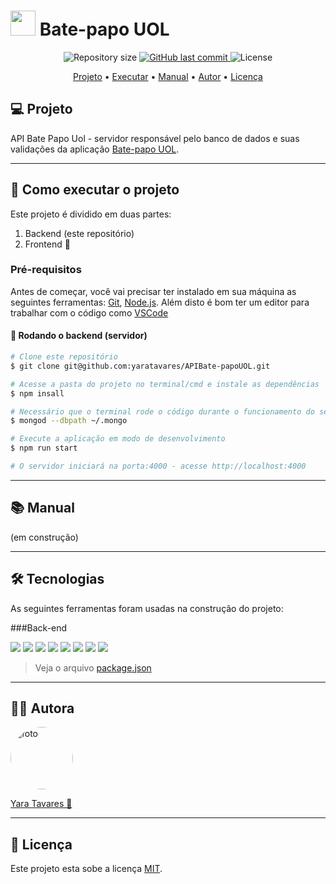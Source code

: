 # <img src="https://seeklogo.com/images/U/uol-logo-68F369E089-seeklogo.com.png" width="40px"/> Bate-papo UOL

<p align="center">
  <img alt="Repository size" src="https://img.shields.io/github/repo-size/yaratavares/APIBate-papoUOL">
  <a href="https://github.com/yaratavares/APIBate-papoUOL/commits/main">
    <img alt="GitHub last commit" src="https://img.shields.io/github/last-commit/yaratavares/APIBate-papoUOL">
  </a>
   <img alt="License" src="https://img.shields.io/badge/license-MIT-brightgreen"></p>

<p align="center">
 <a href="#-sobre-o-projeto">Projeto</a> •
  <a href="#-executar">Executar</a> • 
   <a href="#-Manual">Manual</a> • 
 <a href="#-autor">Autor</a> • 
 <a href="#user-content--licença">Licença</a>
</p>

## 💻 Projeto

API Bate Papo Uol - servidor responsável pelo banco de dados e suas validações da aplicação [Bate-papo UOL](https://github.com/yaratavares/Bate-papoUOL).

---

## 🚀 Como executar o projeto

Este projeto é dividido em duas partes:

1. Backend (este repositório)
2. Frontend 🚧

### Pré-requisitos

Antes de começar, você vai precisar ter instalado em sua máquina as seguintes ferramentas:
[Git](https://git-scm.com), [Node.js](https://nodejs.org/en/).
Além disto é bom ter um editor para trabalhar com o código como [VSCode](https://code.visualstudio.com/)

#### 🎲 Rodando o backend (servidor)

```bash
# Clone este repositório
$ git clone git@github.com:yaratavares/APIBate-papoUOL.git

# Acesse a pasta do projeto no terminal/cmd e instale as dependências
$ npm insall

# Necessário que o terminal rode o código durante o funcionamento do servidor
$ mongod --dbpath ~/.mongo

# Execute a aplicação em modo de desenvolvimento
$ npm run start

# O servidor iniciará na porta:4000 - acesse http://localhost:4000
```

---

## 📚 Manual

(em construção)

---

## 🛠 Tecnologias

As seguintes ferramentas foram usadas na construção do projeto:

###Back-end

<p>
<a src="https://nodejs.org/en/"><img src="https://img.shields.io/badge/Node.js-339933?style=for-the-badge&logo=nodedotjs&logoColor=white" /></a>
<a src="https://expressjs.com/pt-br/"><img src="https://img.shields.io/badge/Express.js-000000?style=for-the-badge&logo=express&logoColor=white"/></a>
<a src="https://www.mongodb.com/"><img src="https://img.shields.io/badge/MongoDB-4EA94B?style=for-the-badge&logo=mongodb&logoColor=white"/></a>
<a src="https://https://day.js.org/"><img src="https://img.shields.io/badge/Day.js-F35C4B?style=for-the-badge"/></a>
<a src="https://joi.dev/"><img src="https://img.shields.io/badge/joi-0A7EFA?style=for-the-badge"/></a>
<a src="https://github.com/expressjs/cors"><img src="https://img.shields.io/badge/cors-000000?style=for-the-badge"/></a>
<a src="https://github.com/motdotla/dotenv"><img src="https://img.shields.io/badge/.env-ECD53F?style=for-the-badge"/></a>
<a src="https://codsen.com/os/string-strip-html/"><img src="https://img.shields.io/badge/string strip html-000000?style=for-the-badge"/></a>
</p>

> Veja o arquivo [package.json](./package.json)

---

## 🧜‍♀️ Autora

<a href="https://www.linkedin.com/in/yaracristinatavares/" >
 <img style="border-radius: 50%" src="https://avatars.githubusercontent.com/u/91642311?v=4" width="100px;" alt="foto"/>
 <p>Yara Tavares 🚀</p>
</a>
  
---

## 📝 Licença

Este projeto esta sobe a licença [MIT](./LICENSE).
